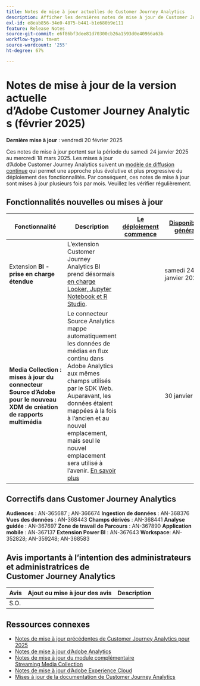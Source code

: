 ```yaml
---
title: Notes de mise à jour actuelles de Customer Journey Analytics
description: Afficher les dernières notes de mise à jour de Customer Journey Analytics
exl-id: e8eab856-34e0-4875-b441-b1e680b9e111
feature: Release Notes
source-git-commit: e6f86bf3dee81d70300cb26a1593d0e40966a63b
workflow-type: tm+mt
source-wordcount: '255'
ht-degree: 67%

---
```


# Notes de mise à jour de la version actuelle d’Adobe Customer Journey Analytics (février 2025)

**Dernière mise à jour** : vendredi 20 février 2025

Ces notes de mise à jour portent sur la période du samedi 24 janvier 2025 au mercredi 18 mars 2025. Les mises à jour d’Adobe Customer Journey Analytics suivent un [modèle de diffusion continue](releases.md) qui permet une approche plus évolutive et plus progressive du déploiement des fonctionnalités. Par conséquent, ces notes de mise à jour sont mises à jour plusieurs fois par mois. Veuillez les vérifier régulièrement.

## Fonctionnalités nouvelles ou mises à jour

| Fonctionnalité | Description | [Le déploiement commence](releases.md) | [Disponibilité générale](releases.md) |
| ----------- | ---------- | ------- | ---- |
| Extension **BI - prise en charge étendue** | L’extension Customer Journey Analytics BI prend désormais [en charge Looker, Jupyter Notebook et R Studio](https://experienceleague.adobe.com/en/docs/analytics-platform/using/cja-usecases/data-views/bi-extension-usecases). |   | samedi 24 janvier 2025 |
| **Media Collection : mises à jour du connecteur Source d’Adobe pour le nouveau XDM de création de rapports multimédia** | Le connecteur Source Analytics mappe automatiquement les données de médias en flux continu dans Adobe Analytics aux mêmes champs utilisés par le SDK Web. Auparavant, les données étaient mappées à la fois à l’ancien et au nouvel emplacement, mais seul le nouvel emplacement sera utilisé à l’avenir. [En savoir plus](https://experienceleague.adobe.com/en/docs/analytics/implementation/aep-edge/xdm-var-mapping) |  | 30 janvier 2025 |


## Correctifs dans Customer Journey Analytics

**Audiences** : AN-365687 ; AN-366674
**Ingestion de données** : AN-368376
**Vues des données** : AN-368443
**Champs dérivés** : AN-368441
**Analyse guidée** : AN-367697
**Zone de travail de Parcours** : AN-367890
**Application mobile** : AN-367137
**Extension Power BI** : AN-367643
**Workspace**: AN-352828; AN-359248; AN-368583


## Avis importants à l’intention des administrateurs et administratrices de Customer Journey Analytics

| Avis | Ajout ou mise à jour des avis | Description |
| --- | --- | --- |
| S.O. | | |

## Ressources connexes

* [Notes de mise à jour précédentes de Customer Journey Analytics pour 2025](/help/release-notes/2025.md)
* [Notes de mise à jour d’Adobe Analytics](https://experienceleague.adobe.com/docs/analytics/release-notes/latest.html?lang=fr)
* [Notes de mise à jour du module complémentaire Streaming Media Collection](https://experienceleague.adobe.com/docs/media-analytics/using/additional-resources/release-notes.html?lang=fr)
* [Notes de mise à jour d’Adobe Experience Cloud](https://experienceleague.adobe.com/docs/release-notes/experience-cloud/current.html?lang=fr)
* [Mises à jour de la documentation de Customer Journey Analytics](/help/release-notes/doc-changes.md)
